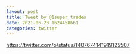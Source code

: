 ```yaml
--- 
layout: post 
title: Tweet by @1super_trades 
date: 2021-06-23 1624450661 
categories: twitter 
--- 
```

https://twitter.com/o/status/1407674141919125507